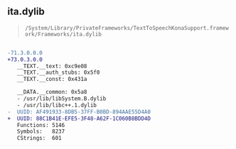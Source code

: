 ## ita.dylib

> `/System/Library/PrivateFrameworks/TextToSpeechKonaSupport.framework/Frameworks/ita.dylib`

```diff

-71.3.0.0.0
+73.0.3.0.0
   __TEXT.__text: 0xc9e08
   __TEXT.__auth_stubs: 0x5f0
   __TEXT.__const: 0x431a

   __DATA.__common: 0x5a8
   - /usr/lib/libSystem.B.dylib
   - /usr/lib/libc++.1.dylib
-  UUID: AF491933-8DB5-37FF-B0BD-894AAE55D4A0
+  UUID: 88C1B41E-EFE5-3F48-A62F-1C060B8BDD4D
   Functions: 5146
   Symbols:   8237
   CStrings:  601

```
